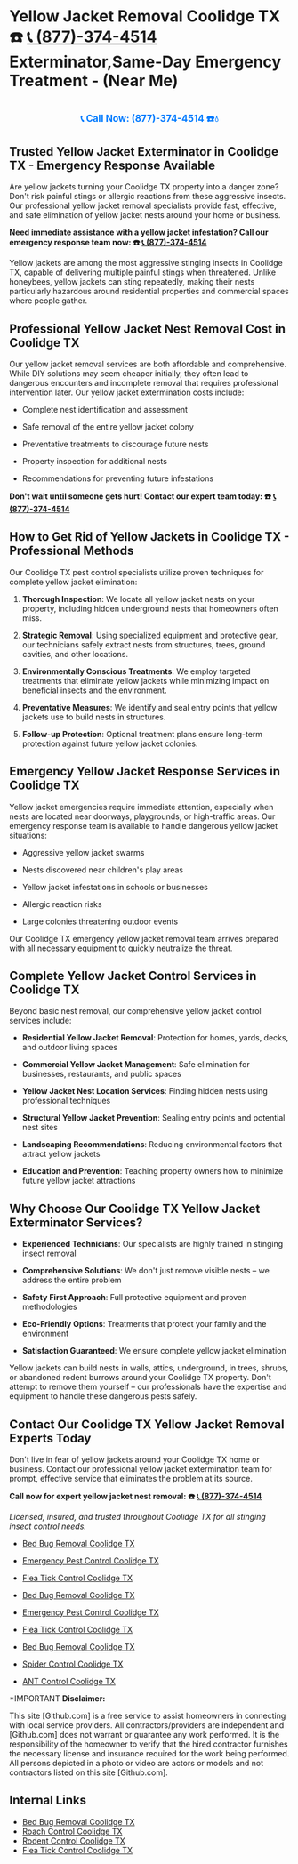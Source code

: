 # Yellow Jacket Removal Coolidge TX ☎️ [📞 (877)-374-4514](https://pest-control-4514.netlify.app) Exterminator,Same-Day Emergency Treatment - (Near Me)
# 

<p align="center" style="font-size: 1.2em; font-weight: bold; margin: 20px 0;">
  <a href="https://pest-control-4514.netlify.app" target="_blank" style="color: #007BFF; text-decoration: none;">📞 Call Now: (877)-374-4514 ☎️💧</a>
</p>

## Trusted Yellow Jacket Exterminator in Coolidge TX - Emergency Response Available

Are yellow jackets turning your Coolidge TX property into a danger zone? Don't risk painful stings or allergic reactions from these aggressive insects. Our professional yellow jacket removal specialists provide fast, effective, and safe elimination of yellow jacket nests around your home or business.

**Need immediate assistance with a yellow jacket infestation? Call our emergency response team now: ☎️ [📞 (877)-374-4514](https://pest-control-4514.netlify.app)**

Yellow jackets are among the most aggressive stinging insects in Coolidge TX, capable of delivering multiple painful stings when threatened. Unlike honeybees, yellow jackets can sting repeatedly, making their nests particularly hazardous around residential properties and commercial spaces where people gather.

## Professional Yellow Jacket Nest Removal Cost in Coolidge TX

Our yellow jacket removal services are both affordable and comprehensive. While DIY solutions may seem cheaper initially, they often lead to dangerous encounters and incomplete removal that requires professional intervention later. Our yellow jacket extermination costs include:

- Complete nest identification and assessment

- Safe removal of the entire yellow jacket colony

- Preventative treatments to discourage future nests

- Property inspection for additional nests

- Recommendations for preventing future infestations

**Don't wait until someone gets hurt! Contact our expert team today: ☎️ [📞 (877)-374-4514](https://pest-control-4514.netlify.app)**

## How to Get Rid of Yellow Jackets in Coolidge TX - Professional Methods

Our Coolidge TX pest control specialists utilize proven techniques for complete yellow jacket elimination:

1. **Thorough Inspection**: We locate all yellow jacket nests on your property, including hidden underground nests that homeowners often miss.

2. **Strategic Removal**: Using specialized equipment and protective gear, our technicians safely extract nests from structures, trees, ground cavities, and other locations.

3. **Environmentally Conscious Treatments**: We employ targeted treatments that eliminate yellow jackets while minimizing impact on beneficial insects and the environment.

4. **Preventative Measures**: We identify and seal entry points that yellow jackets use to build nests in structures.

5. **Follow-up Protection**: Optional treatment plans ensure long-term protection against future yellow jacket colonies.

## Emergency Yellow Jacket Response Services in Coolidge TX

Yellow jacket emergencies require immediate attention, especially when nests are located near doorways, playgrounds, or high-traffic areas. Our emergency response team is available to handle dangerous yellow jacket situations:

- Aggressive yellow jacket swarms

- Nests discovered near children's play areas

- Yellow jacket infestations in schools or businesses

- Allergic reaction risks

- Large colonies threatening outdoor events

Our Coolidge TX emergency yellow jacket removal team arrives prepared with all necessary equipment to quickly neutralize the threat.

## Complete Yellow Jacket Control Services in Coolidge TX

Beyond basic nest removal, our comprehensive yellow jacket control services include:

- **Residential Yellow Jacket Removal**: Protection for homes, yards, decks, and outdoor living spaces

- **Commercial Yellow Jacket Management**: Safe elimination for businesses, restaurants, and public spaces

- **Yellow Jacket Nest Location Services**: Finding hidden nests using professional techniques

- **Structural Yellow Jacket Prevention**: Sealing entry points and potential nest sites

- **Landscaping Recommendations**: Reducing environmental factors that attract yellow jackets

- **Education and Prevention**: Teaching property owners how to minimize future yellow jacket attractions

## Why Choose Our Coolidge TX Yellow Jacket Exterminator Services?

- **Experienced Technicians**: Our specialists are highly trained in stinging insect removal

- **Comprehensive Solutions**: We don't just remove visible nests – we address the entire problem

- **Safety First Approach**: Full protective equipment and proven methodologies

- **Eco-Friendly Options**: Treatments that protect your family and the environment

- **Satisfaction Guaranteed**: We ensure complete yellow jacket elimination

Yellow jackets can build nests in walls, attics, underground, in trees, shrubs, or abandoned rodent burrows around your Coolidge TX property. Don't attempt to remove them yourself – our professionals have the expertise and equipment to handle these dangerous pests safely.

## Contact Our Coolidge TX Yellow Jacket Removal Experts Today

Don't live in fear of yellow jackets around your Coolidge TX home or business. Contact our professional yellow jacket extermination team for prompt, effective service that eliminates the problem at its source.

**Call now for expert yellow jacket nest removal: ☎️ [📞 (877)-374-4514](https://pest-control-4514.netlify.app)**

*Licensed, insured, and trusted throughout Coolidge TX for all stinging insect control needs.*


- [Bed Bug Removal Coolidge TX](https://github.com/allyoucaneatsushiin/plumbing-texas/blob/main/Bed-Bug-Removal-Coolidge-TX-877-374-4514-Exterminator-Same-Day-Emergency-Treatment-Near-Me.md)
- [Emergency Pest Control Coolidge TX](https://github.com/allyoucaneatsushiin/plumbing-texas/blob/main/Emergency-Pest-Control-Coolidge-TX-877-374-4514-24-7-Fast-Response-Near-Me.md)
- [Flea Tick Control Coolidge TX](https://github.com/allyoucaneatsushiin/plumbing-texas/blob/main/Flea-Tick-Control-Coolidge-TX-877-374-4514-Removal-Exterminator-Same-Day-Emergency-Treatment-Near-Me.md)


- [Bed Bug Removal Coolidge TX](https://github.com/allyoucaneatsushiin/plumbing-texas/blob/main/Bed-Bug-Removal-Coolidge-TX-877-374-4514-Exterminator-Same-Day-Emergency-Treatment-Near-Me.md)
- [Emergency Pest Control Coolidge TX](https://github.com/allyoucaneatsushiin/plumbing-texas/blob/main/Emergency-Pest-Control-Coolidge-TX-877-374-4514-24-7-Fast-Response-Near-Me.md)
- [Flea Tick Control Coolidge TX](https://github.com/allyoucaneatsushiin/plumbing-texas/blob/main/Flea-Tick-Control-Coolidge-TX-877-374-4514-Removal-Exterminator-Same-Day-Emergency-Treatment-Near-Me.md)


- [Bed Bug Removal Coolidge TX](https://github.com/allyoucaneatsushiin/plumbing-texas/blob/main/Bed-Bug-Removal-Coolidge-TX-877-374-4514-Exterminator-Same-Day-Emergency-Treatment-Near-Me.md)
- [Spider Control Coolidge TX](https://github.com/allyoucaneatsushiin/plumbing-texas/blob/main/Spider-Control-Coolidge-TX-877-374-4514-Removal-Exterminator-Same-Day-Emergency-Treatment-Near-Me.md)
- [ANT Control Coolidge TX](https://github.com/allyoucaneatsushiin/plumbing-texas/blob/main/ANT-Control-Coolidge-TX-877-374-4514-Prevention-Extermination-Same-Day-Emergency-Treatment-Near-Me.md)


*IMPORTANT **Disclaimer:**  

This site [Github.com] is a free service to assist homeowners in connecting with local service providers. All contractors/providers are independent and [Github.com] does not warrant or guarantee any work performed. It is the responsibility of the homeowner to verify that the hired contractor furnishes the necessary license and insurance required for the work being performed. All persons depicted in a photo or video are actors or models and not contractors listed on this site [Github.com].


## Internal Links
- [Bed Bug Removal Coolidge TX](https://github.com/allyoucaneatsushiin/plumbing-texas/blob/main/Bed-Bug-Removal-Coolidge-TX-877-374-4514-Exterminator-Same-Day-Emergency-Treatment-Near-Me.md)
- [Roach Control Coolidge TX](https://github.com/allyoucaneatsushiin/plumbing-texas/blob/main/Roach-Control-Coolidge-TX-877-374-4514-Removal-Exterminator-Same-Day-Emergency-Treatment-Near-Me.md)
- [Rodent Control Coolidge TX](https://github.com/allyoucaneatsushiin/plumbing-texas/blob/main/Rodent-Control-Coolidge-TX-877-374-4514-Rat-Removal-Exterminator-Same-Day-Emergency-Treatment-Near-Me.md)
- [Flea Tick Control Coolidge TX](https://github.com/allyoucaneatsushiin/plumbing-texas/blob/main/Flea-Tick-Control-Coolidge-TX-877-374-4514-Removal-Exterminator-Same-Day-Emergency-Treatment-Near-Me.md)
